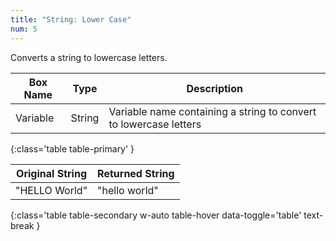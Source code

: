 ```yaml
---
title: "String: Lower Case"
num: 5
---
```


Converts a string to lowercase letters.

| Box Name | Type | Description | 
|-------|--------|--------|
|Variable|	String	|Variable name containing a string to convert to lowercase letters
{:class='table table-primary' }

| Original String | Returned String| 
|-------|--------
|"HELLO World"|"hello world"|
{:class='table table-secondary w-auto table-hover data-toggle='table' text-break }







